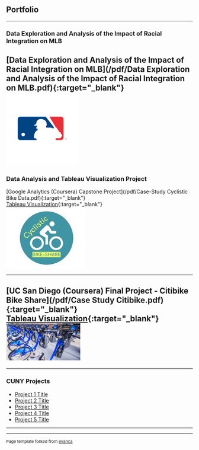 ## Portfolio
---

### Data Exploration and Analysis of the Impact of Racial Integration on MLB<br>
[Data Exploration and Analysis of the Impact of Racial Integration on MLB](/pdf/Data Exploration and Analysis of the Impact of Racial Integration on MLB.pdf){:target="_blank"}
<br>
<img src="images/mlb.png?raw=true"/>
---

### Data Analysis and Tableau Visualization Project<br>
[Google Analytics (Coursera) Capstone Project](/pdf/Case-Study Cyclistic Bike Data.pdf){:target="_blank"}
<br>
[Tableau Visualization](https://public.tableau.com/app/profile/john.k.hancock/viz/Google_Capstone_16352021800480/Presentation){:target="_blank"}
<br>
<img src="images/Cyclistic.JPG?raw=true"/>

---
[UC San Diego (Coursera) Final Project - Citibike Bike Share](/pdf/Case Study Citibike.pdf){:target="_blank"}
<br>
[Tableau Visualization](https://public.tableau.com/app/profile/john.k.hancock/viz/CAPSTONE_TABLEAU/Presentation){:target="_blank"}
<br>
<img src="images/2088655_061217-wabc-shutterstock-citi-bike-citibike-generic-img.jpg?raw=true" width="200" height="100" />
<br>
---


---

### CUNY Projects

- [Project 1 Title](http://example.com/)
- [Project 2 Title](http://example.com/)
- [Project 3 Title](http://example.com/)
- [Project 4 Title](http://example.com/)
- [Project 5 Title](http://example.com/)

---




---
<p style="font-size:11px">Page template forked from <a href="https://github.com/evanca/quick-portfolio">evanca</a></p>
<!-- Remove above link if you don't want to attibute -->
